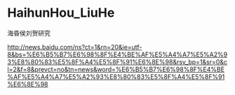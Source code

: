 # HaihunHou_LiuHe
海昏侯刘贺研究


http://news.baidu.com/ns?ct=1&rn=20&ie=utf-8&bs=%E6%B5%B7%E6%98%8F%E4%BE%AF%E5%A4%A7%E5%A2%93%E8%80%83%E5%8F%A4%E5%8F%91%E6%8E%98&rsv_bp=1&sr=0&cl=2&f=8&prevct=no&tn=news&word=%E6%B5%B7%E6%98%8F%E4%BE%AF%E5%A4%A7%E5%A2%93%E8%80%83%E5%8F%A4%E5%8F%91%E6%8E%98
